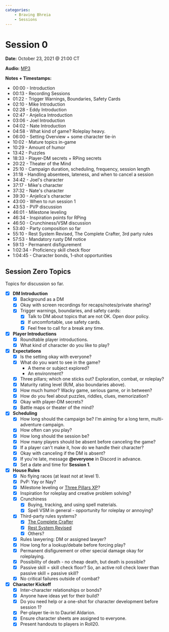 ```yaml
---
categories:
    - Braving Bhreia
    - Sessions
---
```

# Session 0

**Date:** October 23, 2021 @ 21:00 CT

**Audio:** [MP3](https://drive.google.com/file/d/1ZlTb9qU0ZlOuTTQoEIU055vfLq04BwkS/view?usp=sharing)

**Notes + Timestamps:**

* 00:00 - Introduction
* 00:13 - Recording Sessions
* 01:22 - Trigger Warnings, Boundaries, Safety Cards
* 02:10 - Mike Introduction
* 02:28 - Eddy Introduction
* 02:47 - Anjelica Introduction
* 03:06 - Joel Introduction
* 04:02 - Nate Introduction
* 04:58 - What kind of game? Roleplay heavy.
* 06:00 - Setting Overview + some character tie-in
* 10:02 - Mature topics in-game
* 10:29 - Amount of humor
* 13:42 - Puzzles
* 18:33 - Player-DM secrets + RPing secrets
* 20:22 - Theater of the Mind
* 25:10 - Campaign duration, scheduling, frequency, session length
* 31:18 - Handling absentees, lateness, and when to cancel a session
* 34:42 - Joel's character
* 37:17 - Mike's character
* 37:32 - Nate's character
* 39:30 - Anjelica's character
* 43:00 - When to run session 1
* 43:53 - PVP discussion
* 46:01 - Milestone leveling
* 46:34 - Inspiration points for RPing
* 46:50 - Crunchiness/VSM discussion
* 53:40 - Party composition so far
* 55:10 - Rest System Revised, The Complete Crafter, 3rd party rules
* 57:53 - Mandatory rusty DM notice
* 59:13 - Permanent disfigurement
* 1:02:34 - Proficiency skill check floor
* 1:04:45 - Character bonds, 1-shot opportunities

## Session Zero Topics

Topics for discussion so far.

* [x] **DM Introduction**
  * [x] Background as a DM
  * [x] Okay with screen recordings for recaps/notes/private sharing?
  * [x] Trigger warnings, boundaries, and safety cards:
    * [x] Talk to DM about topics that are not OK. Open door policy.
    * [x] If uncomfortable, use safety cards.
    * [x] Feel free to call for a break any time.
* [x] **Player Introductions**  
  * [x] Roundtable player introductions.
  * [x] What kind of character do you like to play?
* [x] **Expectations**
  * [x] Is the setting okay with everyone?
  * [x] What do you want to see in the game?
    * A theme or subject explored?
    * An environment?
  * [x] Three pillars; which one sticks out? Exploration, combat, or roleplay?
  * [x] Maturity rating level (R/M, also boundaries above).
  * [x] How much humor? Wacky game, serious game, or in between?
  * [x] How do you feel about puzzles, riddles, clues, memorization?
  * [x] Okay with player-DM secrets?
  * [x] Battle maps or theater of the mind?
* [x] **Scheduling**
  * [x] How long should the campaign be? I'm aiming for a long term, multi-adventure campaign.
  * [x] How often can you play?
  * [x] How long should the session be?
  * [x] How many players should be absent before canceling the game?
  * [x] If a player can't make it, how do we handle their character?
  * [x] Okay with canceling if the DM is absent?
  * [x] If you're late, message **@everyone** in Discord in advance.
  * [x] Set a date and time for **Session 1**.
* [x] **House Rules**
  * [x] No flying races (at least not at level 1).
  * [x] PvP: Yay or Nay?
  * [x] Milestone leveling or [Three Pillars XP](https://media.wizards.com/2017/dnd/downloads/UA-ThreePillarXP.pdf)?
  * [x] Inspiration for roleplay and creative problem solving?
  * [x] Crunchiness
    * [x] Buying, tracking, and using spell materials.
    * [x] Spell VSM in general - opportunity for roleplay or annoying?
  * [x] Third-party rules systems?
    * [x] [The Complete Crafter](https://drive.google.com/file/d/1uMJL0iH2jY4lpdPZajricPDQ_Yp1-91q/view?usp=sharing)
    * [x] [Rest System Revised](https://drive.google.com/file/d/18KgKGDoDZ8Xt_KbEOquHEJXio_5kuDBu/view?usp=sharing)
    * [x] Others?
  * [x] Rules lawyering: DM or assigned lawyer?
  * [x] How long for a lookup/debate before forcing play?
  * [x] Permanent disfigurement or other special damage okay for roleplaying.
  * [x] Possibility of death - no cheap death, but death is possible?
  * [x] Passive skill = skill check floor? So, an active roll check lower than passive skill = passive skill?
  * [x] No critical failures outside of combat?
* [x] **Character Kickoff**
  * [x] Inter-character relationships or bonds?
  * [x] Anyone have ideas yet for their build?
  * [x] Do you need help or a one-shot for character development before session 1?
  * [x] Per-player tie-in to Dauriel Aldarion.
  * [x] Ensure character sheets are assigned to everyone.
  * [x] Present handouts to players in Roll20.
